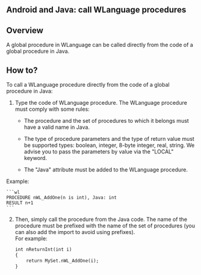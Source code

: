 
## Android and Java: call WLanguage procedures
			



<a name="NOTE1"></a>
<a name="NOTE1_1"></a>


## Overview
<a name="overview_ELTTEXTE000079"></a>
A global procedure in WLanguage can be called directly from the code of a global procedure in Java. 

<a name="NOTE2"></a>
<a name="NOTE2_1"></a>


## How to?
<a name="how_ELTTEXTE000103"></a>
To call a WLanguage procedure directly from the code of a global procedure in Java: 

1. Type the code of WLanguage procedure. The WLanguage procedure must comply with some rules: 

	- The procedure and the set of procedures to which it belongs must have a valid name in Java. 

	- The type of procedure parameters and the type of return value must be supported types: boolean, integer, 8-byte integer, real, string. We advise you to pass the parameters by value via the "LOCAL" keyword.  

	- The "Java" attribute must be added to the WLanguage procedure. 


 Example: 
	
	```wl
	PROCEDURE nWL_AddOne(n is int), Java: int
	RESULT n+1
	```


2. Then, simply call the procedure from the Java code. The name of the procedure must be prefixed with the name of the set of procedures (you can also add the import to avoid using prefixes).  
	For example: 
	
	```txt
	int nReturnInt(int i)
	{
		return MySet.nWL_AddOne(i);
	}
	```






